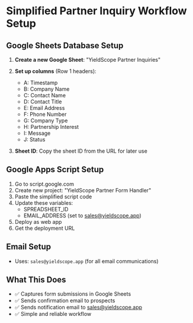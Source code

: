 # Simplified Partner Inquiry Workflow Setup

## Google Sheets Database Setup

1. **Create a new Google Sheet**: "YieldScope Partner Inquiries"
2. **Set up columns** (Row 1 headers):
   - A: Timestamp
   - B: Company Name
   - C: Contact Name
   - D: Contact Title
   - E: Email Address
   - F: Phone Number
   - G: Company Type
   - H: Partnership Interest
   - I: Message
   - J: Status

3. **Sheet ID**: Copy the sheet ID from the URL for later use

## Google Apps Script Setup

1. Go to script.google.com
2. Create new project: "YieldScope Partner Form Handler"
3. Paste the simplified script code
4. Update these variables:
   - SPREADSHEET_ID
   - EMAIL_ADDRESS (set to sales@yieldscope.app)
5. Deploy as web app
6. Get the deployment URL

## Email Setup

- Uses: `sales@yieldscope.app` (for all email communications)

## What This Does

- ✅ Captures form submissions in Google Sheets
- ✅ Sends confirmation email to prospects
- ✅ Sends notification email to sales@yieldscope.app
- ✅ Simple and reliable workflow 
